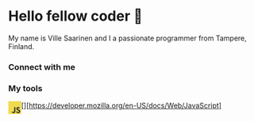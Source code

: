 # Hello fellow coder 👋
My name is Ville Saarinen and I a passionate programmer from Tampere, Finland.

### Connect with me

### My tools
[<img align="left" alt="Javascript" width="26px" src="https://raw.githubusercontent.com/github/explore/80688e429a7d4ef2fca1e82350fe8e3517d3494d/topics/javascript/javascript.png" />][https://developer.mozilla.org/en-US/docs/Web/JavaScript]
